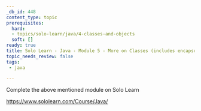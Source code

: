 ```yaml
---
_db_id: 448
content_type: topic
prerequisites:
  hard:
  - topics/solo-learn/java/4-classes-and-objects
  soft: []
ready: true
title: Solo Learn - Java - Module 5 - More on Classes (includes encapsulation)
topic_needs_review: false
tags:
 - java

---
```


Complete the above mentioned module on Solo Learn

https://www.sololearn.com/Course/Java/